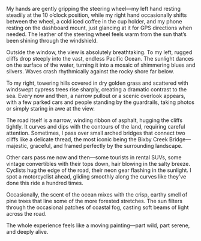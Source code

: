 My hands are gently gripping the steering wheel—my left hand resting steadily at the 10 o’clock position, while my right hand occasionally shifts between the wheel, a cold iced coffee in the cup holder, and my phone resting on the dashboard mount, just glancing at it for GPS directions when needed. The leather of the steering wheel feels warm from the sun that’s been shining through the windshield.

Outside the window, the view is absolutely breathtaking. To my left, rugged cliffs drop steeply into the vast, endless Pacific Ocean. The sunlight dances on the surface of the water, turning it into a mosaic of shimmering blues and silvers. Waves crash rhythmically against the rocky shore far below.

To my right, towering hills covered in dry golden grass and scattered with windswept cypress trees rise sharply, creating a dramatic contrast to the sea. Every now and then, a narrow pullout or a scenic overlook appears, with a few parked cars and people standing by the guardrails, taking photos or simply staring in awe at the view.

The road itself is a narrow, winding ribbon of asphalt, hugging the cliffs tightly. It curves and dips with the contours of the land, requiring careful attention. Sometimes, I pass over small arched bridges that connect two cliffs like a delicate thread, the most iconic being the Bixby Creek Bridge—majestic, graceful, and framed perfectly by the surrounding landscape.

Other cars pass me now and then—some tourists in rental SUVs, some vintage convertibles with their tops down, hair blowing in the salty breeze. Cyclists hug the edge of the road, their neon gear flashing in the sunlight. I spot a motorcyclist ahead, gliding smoothly along the curves like they’ve done this ride a hundred times.

Occasionally, the scent of the ocean mixes with the crisp, earthy smell of pine trees that line some of the more forested stretches. The sun filters through the occasional patches of coastal fog, casting soft beams of light across the road.

The whole experience feels like a moving painting—part wild, part serene, and deeply alive.